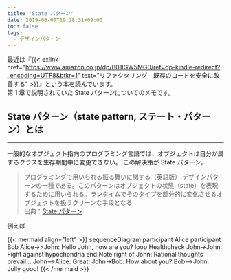```yaml
---
title: 'State パターン'
date: 2019-06-07T19:28:31+09:00
toc: false
tags:
  - デザインパターン
---
```


最近は『{{< exlink href="https://www.amazon.co.jp/dp/B01IGW5MG0/ref=dp-kindle-redirect?_encoding=UTF8&btkr=1" text="リファクタリング　既存のコードを安全に改善する" >}}』という本を読んでいます。  
第 1 章で説明されていた State パターンについてのメモです。

## State パターン（state pattern, ステート・パターン）とは

---

一般的なオブジェクト指向のプログラミング言語では、オブジェクトは自分が属するクラスを生存期間中に変更できない。
この解決策が State パターン。

> プログラミングで用いられる振る舞いに関する（英語版） デザインパターンの一種である。このパターンはオブジェクトの状態（state）を表現するために用いられる。ランタイムでそのタイプを部分的に変化させるオブジェクトを扱うクリーンな手段となる  
> 出典：[State パターン](https://ja.wikipedia.org/wiki/State_%E3%83%91%E3%82%BF%E3%83%BC%E3%83%B3)

例えば

{{\< mermaid align="left" \>}}
sequenceDiagram
participant Alice
participant Bob
Alice->>John: Hello John, how are you?
loop Healthcheck
John->John: Fight against hypochondria
end
Note right of John: Rational thoughts <br/>prevail...
John-->Alice: Great!
John->Bob: How about you?
Bob-->John: Jolly good!
{{\< /mermaid \>}}
